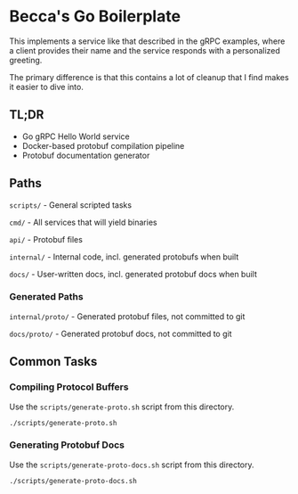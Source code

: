 # Becca's Go Boilerplate
This implements a service like that described in the gRPC examples,
where a client provides their name and the service responds with a 
personalized greeting.

The primary difference is that this contains a lot of cleanup that I
find makes it easier to dive into.

## TL;DR
- Go gRPC Hello World service
- Docker-based protobuf compilation pipeline
- Protobuf documentation generator

## Paths
`scripts/` - General scripted tasks

`cmd/` - All services that will yield binaries

`api/` - Protobuf files

`internal/` - Internal code, incl. generated protobufs when built

`docs/` - User-written docs, incl. generated protobuf docs when built

### Generated Paths
`internal/proto/` - Generated protobuf files, not committed to git

`docs/proto/` - Generated protobuf docs, not committed to git

## Common Tasks
### Compiling Protocol Buffers
Use the  `scripts/generate-proto.sh` script from this directory.
```
./scripts/generate-proto.sh
```
### Generating Protobuf Docs
Use the  `scripts/generate-proto-docs.sh` script from this directory.
```
./scripts/generate-proto-docs.sh
```